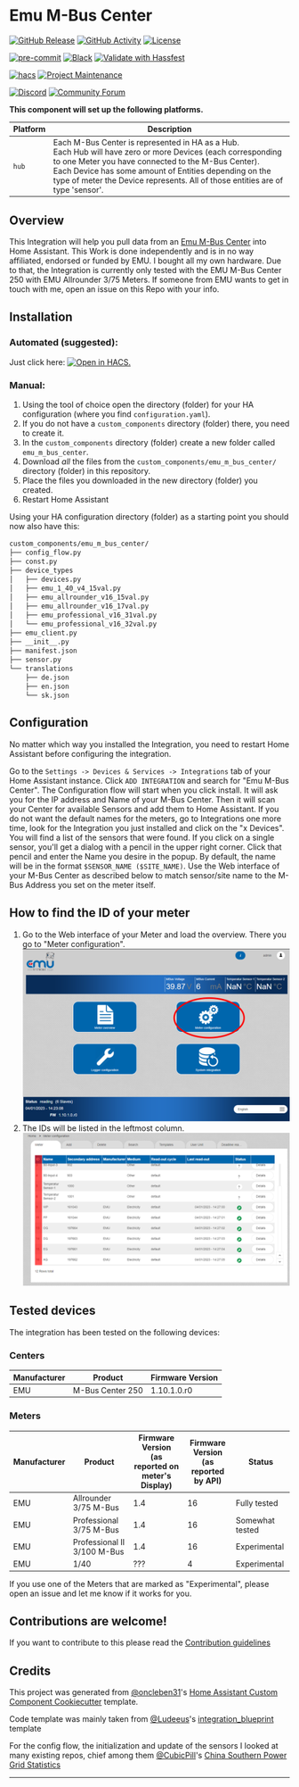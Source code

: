 # Emu M-Bus Center

[![GitHub Release][releases-shield]][releases]
[![GitHub Activity][commits-shield]][commits]
[![License][license-shield]](LICENSE)

[![pre-commit][pre-commit-shield]][pre-commit]
[![Black][black-shield]][black]
[![Validate with Hassfest][hassfest-badge]][hassfest]

[![hacs][hacsbadge]][hacs]
[![Project Maintenance][maintenance-shield]][user_profile]

[![Discord][discord-shield]][discord]
[![Community Forum][forum-shield]][forum]

**This component will set up the following platforms.**

| Platform | Description                                                                                                                                                                                                                                                                                                        |
| -------- | ------------------------------------------------------------------------------------------------------------------------------------------------------------------------------------------------------------------------------------------------------------------------------------------------------------------ |
| `hub`    | Each M-Bus Center is represented in HA as a Hub.<br>Each Hub will have zero or more Devices (each corresponding to one Meter you have connected to the M-Bus Center).<br>Each Device has some amount of Entities depending on the type of meter the Device represents. All of those entities are of type 'sensor'. |

## Overview

This Integration will help you pull data from an [Emu M-Bus Center](https://www.emuag.ch/en/products/m-bus-data-logger/) into Home Assistant.
This Work is done independently and is in no way affiliated, endorsed or funded by EMU.
I bought all my own hardware. Due to that, the Integration is currently only tested with the EMU M-Bus Center 250 with EMU Allrounder 3/75 Meters.
If someone from EMU wants to get in touch with me, open an issue on this Repo with your info.

## Installation

### Automated (suggested):

Just click here: [![Open in HACS.][my-hacs-badge]][open-in-hacs]

### Manual:

1. Using the tool of choice open the directory (folder) for your HA configuration (where you find `configuration.yaml`).
2. If you do not have a `custom_components` directory (folder) there, you need to create it.
3. In the `custom_components` directory (folder) create a new folder called `emu_m_bus_center`.
4. Download _all_ the files from the `custom_components/emu_m_bus_center/` directory (folder) in this repository.
5. Place the files you downloaded in the new directory (folder) you created.
6. Restart Home Assistant

Using your HA configuration directory (folder) as a starting point you should now also have this:

```text
custom_components/emu_m_bus_center/
├── config_flow.py
├── const.py
├── device_types
│   ├── devices.py
│   ├── emu_1_40_v4_15val.py
│   ├── emu_allrounder_v16_15val.py
│   ├── emu_allrounder_v16_17val.py
│   ├── emu_professional_v16_31val.py
│   └── emu_professional_v16_32val.py
├── emu_client.py
├── __init__.py
├── manifest.json
├── sensor.py
└── translations
    ├── de.json
    ├── en.json
    └── sk.json
```

## Configuration

No matter which way you installed the Integration, you need to restart Home Assistant before configuring the integration.

Go to the `Settings -> Devices & Services -> Integrations` tab of your Home Assistant instance.
Click `ADD INTEGRATION` and search for "Emu M-Bus Center".
The Configuration flow will start when you click install.
It will ask you for the IP address and Name of your M-Bus Center.
Then it will scan your Center for available Sensors and add them to Home Assistant.
If you do not want the default names for the meters, go to Integrations one more time, look for the Integration you just installed and click on the "x Devices".
You will find a list of the sensors that were found. If you click on a single sensor, you'll get a dialog with a pencil in the upper right corner.
Click that pencil and enter the Name you desire in the popup. By default, the name will be in the format `$SENSOR_NAME ($SITE_NAME)`.
Use the Web interface of your M-Bus Center as described below to match sensor/site name to the M-Bus Address you set on the meter itself.

## How to find the ID of your meter

1. Go to the Web interface of your Meter and load the overview. There you go to "Meter configuration".
   ![overview][overviewimg]
2. The IDs will be listed in the leftmost column.
   ![meters][metersimg]

## Tested devices

The integration has been tested on the following devices:

### Centers

| Manufacturer | Product          | Firmware Version |
| ------------ | ---------------- | ---------------- |
| EMU          | M-Bus Center 250 | 1.10.1.0.r0      |

### Meters

| Manufacturer | Product                     | Firmware Version<br>(as reported on meter's Display) | Firmware Version<br>(as reported by API) | Status          |
| ------------ | --------------------------- | ---------------------------------------------------- | ---------------------------------------- | --------------- |
| EMU          | Allrounder 3/75 M-Bus       | 1.4                                                  | 16                                       | Fully tested    |
| EMU          | Professional 3/75 M-Bus     | 1.4                                                  | 16                                       | Somewhat tested |
| EMU          | Professional II 3/100 M-Bus | 1.4                                                  | 16                                       | Experimental    |
| EMU          | 1/40                        | ???                                                  | 4                                        | Experimental    |

If you use one of the Meters that are marked as "Experimental", please open an issue and let me know if it works for you.

## Contributions are welcome!

If you want to contribute to this please read the [Contribution guidelines](CONTRIBUTING.md)

## Credits

This project was generated from [@oncleben31](https://github.com/oncleben31)'s [Home Assistant Custom Component Cookiecutter](https://github.com/oncleben31/cookiecutter-homeassistant-custom-component) template.

Code template was mainly taken from [@Ludeeus](https://github.com/ludeeus)'s [integration_blueprint][integration_blueprint] template

For the config flow, the initialization and update of the sensors I looked at many existing repos, chief among them [@CubicPill](https://github.com/CubicPill)'s [China Southern Power Grid Statistics](https://github.com/CubicPill/china_southern_power_grid_stat)

---

[integration_blueprint]: https://github.com/custom-components/integration_blueprint
[black]: https://github.com/psf/black
[black-shield]: https://img.shields.io/badge/code%20style-black-000000.svg
[commits-shield]: https://img.shields.io/github/commit-activity/y/redlukas/emu_mbus_center.svg
[commits]: https://github.com/redlukas/emu_mbus_center/commits/main
[hacs]: https://hacs.xyz
[hacsbadge]: https://img.shields.io/badge/HACS-Default-green.svg
[discord]: https://discord.gg/Qa5fW2R
[discord-shield]: https://img.shields.io/discord/330944238910963714.svg?style=flat&logo=discord
[forum-shield]: https://img.shields.io/badge/community-forum-brightgreen.svg
[forum]: https://community.home-assistant.io/
[license-shield]: https://img.shields.io/github/license/redlukas/emu_mbus_center.svg
[maintenance-shield]: https://img.shields.io/badge/maintainer-%40redlukas-blue.svg
[pre-commit]: https://github.com/pre-commit/pre-commit
[pre-commit-shield]: https://img.shields.io/badge/pre--commit-enabled-brightgreen
[releases-shield]: https://img.shields.io/github/release/redlukas/emu_mbus_center.svg
[releases]: https://github.com/redlukas/emu_mbus_center/releases
[user_profile]: https://github.com/redlukas
[hassfest-badge]: https://github.com/redlukas/emu_mbus_center/workflows/Validate%20with%20Hassfest/badge.svg
[hassfest]: https://developers.home-assistant.io/blog/2020/04/16/hassfest/
[open-in-hacs]: https://my.home-assistant.io/redirect/hacs_repository/?owner=redlukas&repository=emu_mbus_center&category=integration
[my-hacs-badge]: https://my.home-assistant.io/badges/hacs_repository.svg
[overviewimg]: ./images/overview.png
[metersimg]: ./images/meters.png
